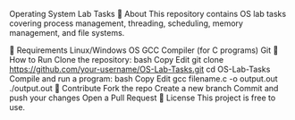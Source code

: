 Operating System Lab Tasks
📌 About
This repository contains OS lab tasks covering process management, threading, scheduling, memory management, and file systems.

🔧 Requirements
Linux/Windows OS
GCC Compiler (for C programs)
Git
🚀 How to Run
Clone the repository:
bash
Copy
Edit
git clone https://github.com/your-username/OS-Lab-Tasks.git
cd OS-Lab-Tasks
Compile and run a program:
bash
Copy
Edit
gcc filename.c -o output.out
./output.out
🤝 Contribute
Fork the repo
Create a new branch
Commit and push your changes
Open a Pull Request
📜 License
This project is free to use.
